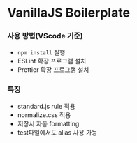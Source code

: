 # VanillaJS Boilerplate

### 사용 방법(VScode 기준)

- `npm install` 실행
- ESLint 확장 프로그램 설치
- Prettier 확장 프로그램 설치

### 특징

- standard.js rule 적용
- normalize.css 적용
- 저장시 자동 formatting
- test파일에서도 alias 사용 가능
